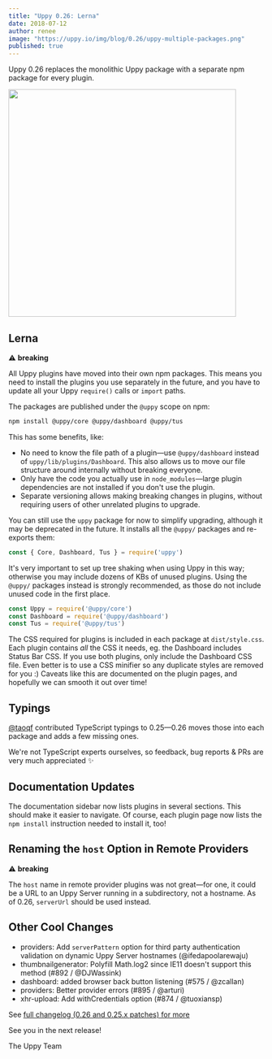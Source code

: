 ```yaml
---
title: "Uppy 0.26: Lerna"
date: 2018-07-12
author: renee
image: "https://uppy.io/img/blog/0.26/uppy-multiple-packages.png"
published: true
---
```


Uppy 0.26 replaces the monolithic Uppy package with a separate npm package for every plugin.

<img width="448" src="/img/blog/0.26/uppy-multiple-packages.png" />

<!--truncate-->

## Lerna

⚠️ **breaking**

All Uppy plugins have moved into their own npm packages. This means you need to install the plugins you use separately in the future, and you have to update all your Uppy `require()` calls or `import` paths.

The packages are published under the `@uppy` scope on npm:

```bash
npm install @uppy/core @uppy/dashboard @uppy/tus
```

This has some benefits, like:

 - No need to know the file path of a plugin—use `@uppy/dashboard` instead of `uppy/lib/plugins/Dashboard`. This also allows us to move our file structure around internally without breaking everyone.
 - Only have the code you actually use in `node_modules`—large plugin dependencies are not installed if you don't use the plugin.
 - Separate versioning allows making breaking changes in plugins, without requiring users of other unrelated plugins to upgrade.

You can still use the `uppy` package for now to simplify upgrading, although it may be deprecated in the future. It installs all the `@uppy/` packages and re-exports them:

```js
const { Core, Dashboard, Tus } = require('uppy')
```

It's very important to set up tree shaking when using Uppy in this way; otherwise you may include dozens of KBs of unused plugins. Using the `@uppy/` packages instead is strongly recommended, as those do not include unused code in the first place.

```js
const Uppy = require('@uppy/core')
const Dashboard = require('@uppy/dashboard')
const Tus = require('@uppy/tus')
```

The CSS required for plugins is included in each package at `dist/style.css`. Each plugin contains _all_ the CSS it needs, eg. the Dashboard includes Status Bar CSS. If you use both plugins, only include the Dashboard CSS file. Even better is to use a CSS minifier so any duplicate styles are removed for you :) Caveats like this are documented on the plugin pages, and hopefully we can smooth it out over time!

## Typings

[@taoqf](https://github.com/taoqf) contributed TypeScript typings to 0.25—0.26 moves those into each package and adds a few missing ones.

We're not TypeScript experts ourselves, so feedback, bug reports & PRs are very much appreciated :sparkles:

## Documentation Updates

The documentation sidebar now lists plugins in several sections. This should make it easier to navigate. Of course, each plugin page now lists the `npm install` instruction needed to install it, too!

## Renaming the `host` Option in Remote Providers

⚠️ **breaking**

The `host` name in remote provider plugins was not great—for one, it could be a URL to an Uppy Server running in a subdirectory, not a hostname. As of 0.26, `serverUrl` should be used instead.

## Other Cool Changes

- providers: Add `serverPattern` option for third party authentication validation on dynamic Uppy Server hostnames (@ifedapoolarewaju)
- thumbnailgenerator: Polyfill Math.log2 since IE11 doesn't support this method (#892 / @DJWassink)
- dashboard: added browser back button listening (#575 / @zcallan)
- providers: Better provider errors (#895 / @arturi)
- xhr-upload: Add withCredentials option (#874 / @tuoxiansp)

See [full changelog (0.26 and 0.25.x patches) for more](https://github.com/transloadit/uppy/blob/master/CHANGELOG.md#0260)

See you in the next release!

The Uppy Team
